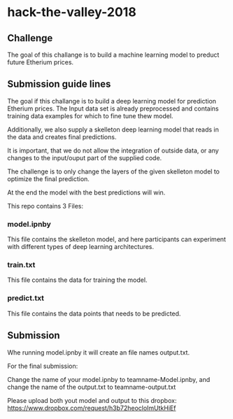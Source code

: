 # hack-the-valley-2018

## Challenge

The goal of this challange is to build a machine learning model to preduct future Etherium prices.

## Submission guide lines

The goal if this challange is to build a deep learning model for prediction Etherium prices. The Input data set is already preprocessed and contains training data examples for which to fine tune thew model.

Additionally, we also supply a skelleton deep learning model that reads in the data and creates final predictions.

It is important, that we do not allow the integration of outside data, or any changes to the input/ouput part of the supplied code.

The challenge is to only change the layers of the given skelleton model to optimize the final prediction.

At the end the model with the best predictions will win.

This repo contains 3 Files:

### model.ipnby
This file contains the skelleton model, and here participants can experiment with different types of deep learning architectures.

### train.txt
This file contains the data for training the model.


### predict.txt
This file contains the data points that needs to be predicted.


## Submission
Whe running model.ipnby it will create an file names output.txt.

For the final submission: 

Change the name of your model.ipnby  to teamname-Model.ipnby, and change the name of the output.txt to teamname-output.txt


Please upload both yout model and output to this dropbox: https://www.dropbox.com/request/h3b72heocloImUtkHiEf
